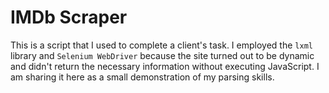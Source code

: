 # IMDb Scraper
This is a script that I used to complete a client's task. I employed the `lxml` library and `Selenium WebDriver` because the site turned out to be dynamic and didn't return the necessary information without executing JavaScript. I am sharing it here as a small demonstration of my parsing skills.